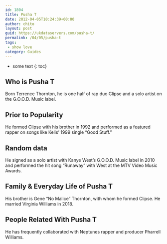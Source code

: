 ```yaml
---
id: 1804
title: Pusha T
date: 2012-04-05T10:24:39+00:00
author: chito
layout: post
guid: https://ukdataservers.com/pusha-t/
permalink: /04/05/pusha-t
tags:
 - show love
category: Guides
---
```


* some text
{: toc}
          
          
## Who is  Pusha T
                  
                  
                  
Born Terrence Thornton, he is one half of rap duo Clipse and a solo artist on the G.O.O.D. Music label.
                  
                
                
                
## Prior to Popularity 
                  
                  
                  
He formed Clipse with his brother in 1992 and performed as a featured rapper on songs like Kelis&#8217; 1999 single &#8220;Good Stuff.&#8221;
                  
                
                
                
## Random data 
                  
                  
                  
He signed as a solo artist with Kanye West&#8217;s G.O.O.D. Music label in 2010 and performed the hit song &#8220;Runaway&#8221; with West at the MTV Video Music Awards.
                  
                
                
                
## Family & Everyday Life of Pusha T
                  
                  
                  
His brother is Gene &#8220;No Malice&#8221; Thornton, with whom he formed Clipse. He married Virginia Williams in 2018. 
                  
                
                
                
## People Related With  Pusha T
                  
                  
                  
He has frequently collaborated with Neptunes rapper and producer Pharrell Williams.
                  
                
              
            
          
          
          
    
    
  
